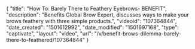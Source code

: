 {
    "title": "How To: Barely There to Feathery Eyebrows- BENEFIT",
    "description": "Benefits Global Brow Expert, discusses ways to make your brows feathery with three simple products.",
    "videoid": "107364844",
    "date_created": "1501612992",
    "date_modified": "1501697168",
    "type": "captivate",
    "layout": "video",
    "url": "\/v\/benefit-brows-dilemma-barely-there-to-feathered\/107364844"
}